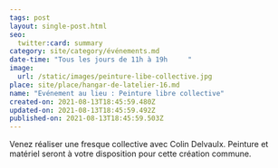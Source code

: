 ```yaml
---
tags: post
layout: single-post.html
seo:
  twitter:card: summary
category: site/category/événements.md
date-time: "Tous les jours de 11h à 19h     "
image:
  url: /static/images/peinture-libe-collective.jpg
place: site/place/hangar-de-latelier-16.md
name: "Evénement au lieu : Peinture libre collective"
created-on: 2021-08-13T18:45:59.480Z
updated-on: 2021-08-13T18:45:59.492Z
published-on: 2021-08-13T18:45:59.503Z
---
```

<!--StartFragment-->

Venez réaliser une fresque collective avec Colin Delvaulx. Peinture et matériel seront à votre disposition pour cette création commune.

<!--EndFragment-->